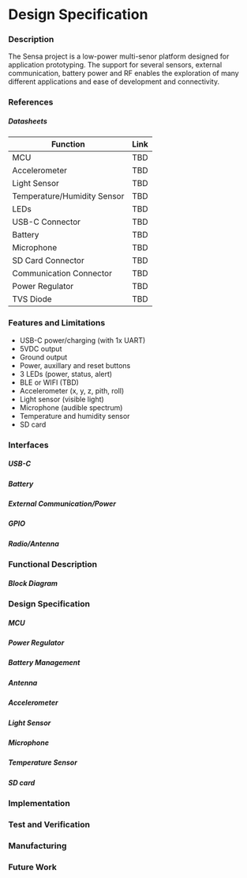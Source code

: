 # Design Specification

### Description

The Sensa project is a low-power multi-senor platform designed for application prototyping. The support for several sensors, external communication, battery power and RF enables the exploration of many different applications and ease of development and connectivity. 

### References 

##### Datasheets
| Function | Link |
| - | - |
| MCU | TBD |
| Accelerometer | TBD |
| Light Sensor | TBD |
| Temperature/Humidity Sensor | TBD |
| LEDs | TBD |
| USB-C Connector | TBD |
| Battery | TBD |
| Microphone | TBD |
| SD Card Connector | TBD |
| Communication Connector | TBD |
| Power Regulator | TBD |
| TVS Diode | TBD |

### Features and Limitations
* USB-C power/charging (with 1x UART)
* 5VDC output
* Ground output
* Power, auxillary and reset buttons
* 3 LEDs (power, status, alert)
* BLE or WIFI (TBD)
* Accelerometer (x, y, z, pith, roll)
* Light sensor (visible light)
* Microphone (audible spectrum)
* Temperature and humidity sensor
* SD card

### Interfaces

##### USB-C

##### Battery 

##### External Communication/Power

##### GPIO

##### Radio/Antenna

### Functional Description

##### Block Diagram

### Design Specification

##### MCU

##### Power Regulator

##### Battery Management

##### Antenna

##### Accelerometer

##### Light Sensor

##### Microphone

##### Temperature Sensor

##### SD card

### Implementation

### Test and Verification

### Manufacturing

### Future Work
